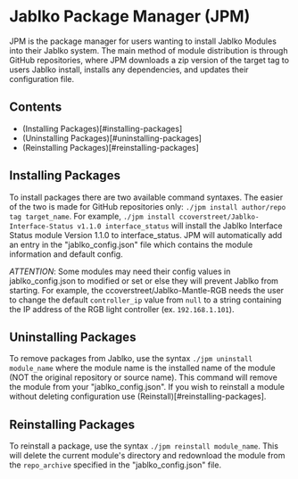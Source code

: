 # Jablko Package Manager (JPM)

JPM is the package manager for users wanting to install Jablko Modules into their Jablko system. The main method of module distribution is through GitHub repositories, where JPM downloads a zip version of the target tag to users Jablko install, installs any dependencies, and updates their configuration file.

## Contents
- (Installing Packages)[#installing-packages]
- (Uninstalling Packages)[#uninstalling-packages]
- (Reinstalling Packages)[#reinstalling-packages]

## Installing Packages

To install packages there are two available command syntaxes. The easier of the two is made for GitHub repositories only: `./jpm install author/repo tag target_name`. For example, `./jpm install ccoverstreet/Jablko-Interface-Status v1.1.0 interface_status` will install the Jablko Interface Status module Version 1.1.0 to interface_status. JPM will automatically add an entry in the "jablko_config.json" file which contains the module information and default config. 

*ATTENTION*: Some modules may need their config values in jablko_config.json to modified or set or else they will prevent Jablko from starting. For example, the ccoverstreet/Jablko-Mantle-RGB needs the user to change the default `controller_ip` value from `null` to a string containing the IP address of the RGB light controller (ex. `192.168.1.101`).

## Uninstalling Packages

To remove packages from Jablko, use the syntax `./jpm uninstall module_name` where the module name is the installed name of the module (NOT the original repository or source name). This command will remove the module from your "jablko_config.json". If you wish to reinstall a module without deleting configuration use (Reinstall)[#reinstalling-packages].

## Reinstalling Packages

To reinstall a package, use the syntax `./jpm reinstall module_name`. This will delete the current module's directory and redownload the module from the `repo_archive` specified in the "jablko_config.json" file.
